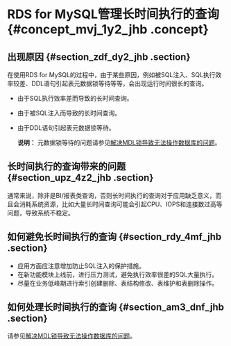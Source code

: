 # RDS for MySQL管理长时间执行的查询 {#concept_mvj_1y2_jhb .concept}

## 出现原因 {#section_zdf_dy2_jhb .section}

在使用RDS for MySQL的过程中，由于某些原因，例如被SQL注入、SQL执行效率较差、DDL语句引起表元数据锁等待等等，会出现运行时间很长的查询。

-   由于SQL执行效率差而导致的长时间查询。
-   由于被SQL注入而导致的长时间查询。
-   由于DDL语句引起表元数据锁等待。

    **说明：** 元数据锁等待的问题请参见[解决MDL锁导致无法操作数据库的问题](../../../../../cn.zh-CN/最佳实践/MySQL/解决MDL锁导致无法操作数据库的问题.md#)。


## 长时间执行的查询带来的问题 {#section_upz_4z2_jhb .section}

通常来说，除非是BI/报表类查询，否则长时间执行的查询对于应用缺乏意义，而且会消耗系统资源，比如大量长时间查询可能会引起CPU、IOPS和连接数过高等问题，导致系统不稳定。

## 如何避免长时间执行的查询 {#section_rdy_4mf_jhb .section}

-   应用方面应注意增加防止SQL注入的保护措施。
-   在新功能模块上线前，进行压力测试，避免执行效率很差的SQL大量执行。
-   尽量在业务低峰期进行索引创建删除、表结构修改、表维护和表删除操作。

## 如何处理长时间执行的查询 {#section_am3_dnf_jhb .section}

请参见[解决MDL锁导致无法操作数据库的问题](../../../../../cn.zh-CN/最佳实践/MySQL/解决MDL锁导致无法操作数据库的问题.md#)。

